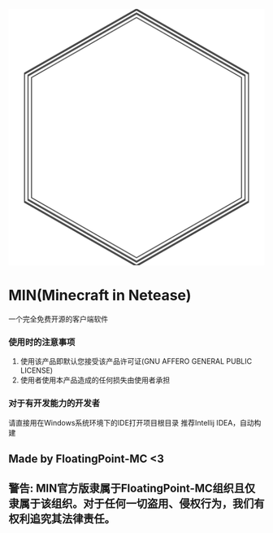 ![LOGO.png](.github/LOGO.png)
# MIN(Minecraft in Netease)
一个完全免费开源的客户端软件

### 使用时的注意事项
1. 使用该产品即默认您接受该产品许可证(GNU AFFERO GENERAL PUBLIC LICENSE)
2. 使用者使用本产品造成的任何损失由使用者承担

### 对于有开发能力的开发者
请直接用在Windows系统环境下的IDE打开项目根目录
推荐Intellij IDEA，自动构建

## Made by FloatingPoint-MC <3

## 警告: MIN官方版隶属于FloatingPoint-MC组织且仅隶属于该组织。对于任何一切盗用、侵权行为，我们有权利追究其法律责任。